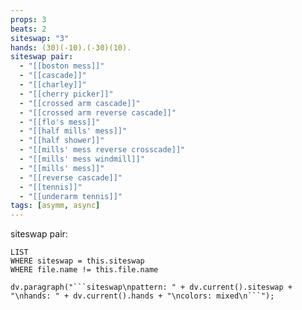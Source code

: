 ```yaml
---
props: 3
beats: 2
siteswap: "3"
hands: (30)(-10).(-30)(10).
siteswap pair:
  - "[[boston mess]]"
  - "[[cascade]]"
  - "[[charley]]"
  - "[[cherry picker]]"
  - "[[crossed arm cascade]]"
  - "[[crossed arm reverse cascade]]"
  - "[[flo's mess]]"
  - "[[half mills' mess]]"
  - "[[half shower]]"
  - "[[mills' mess reverse crosscade]]"
  - "[[mills' mess windmill]]"
  - "[[mills' mess]]"
  - "[[reverse cascade]]"
  - "[[tennis]]"
  - "[[underarm tennis]]"
tags: [asymm, async]
---
```


siteswap pair:
```dataview
LIST
WHERE siteswap = this.siteswap
WHERE file.name != this.file.name
```
```dataviewjs
dv.paragraph("```siteswap\npattern: " + dv.current().siteswap + "\nhands: " + dv.current().hands + "\ncolors: mixed\n```");
```
